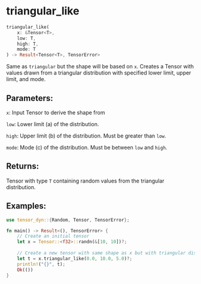 # triangular_like
```rust
triangular_like(
    x: &Tensor<T>,
    low: T,
    high: T,
    mode: T
) -> Result<Tensor<T>, TensorError>
```
Same as `triangular` but the shape will be based on `x`. Creates a Tensor with values drawn from a triangular distribution with specified lower limit, upper limit, and mode.

## Parameters:
`x`: Input Tensor to derive the shape from

`low`: Lower limit (a) of the distribution.

`high`: Upper limit (b) of the distribution. Must be greater than `low`.

`mode`: Mode (c) of the distribution. Must be between `low` and `high`.

## Returns:
Tensor with type `T` containing random values from the triangular distribution.

## Examples:
```rust
use tensor_dyn::{Random, Tensor, TensorError};

fn main() -> Result<(), TensorError> {
    // Create an initial tensor
    let x = Tensor::<f32>::randn(&[10, 10])?;
    
    // Create a new tensor with same shape as x but with triangular distribution
    let t = x.triangular_like(0.0, 10.0, 5.0)?;
    println!("{}", t);
    Ok(())
}
```